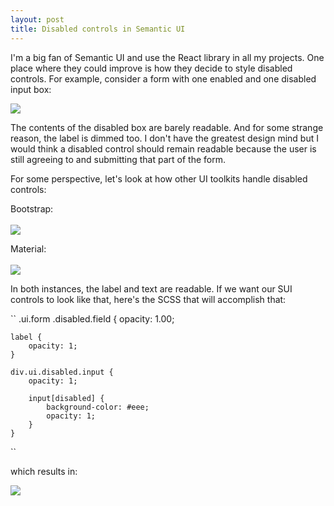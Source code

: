 ```yaml
---
layout: post
title: Disabled controls in Semantic UI
---
```


I'm a big fan of Semantic UI and use the React library in all my projects. One place where they could improve is how they decide to style disabled controls. For example, consider a form with one enabled and one disabled input box:

<img src='https://i.imgur.com/444n6iA.png'/>

The contents of the disabled box are barely readable. And for some strange reason, the label is dimmed too. I don't have the greatest design mind but I would think a disabled control should remain readable because the user is still agreeing to and submitting that part of the form. 

For some perspective, let's look at how other UI toolkits handle disabled controls:

Bootstrap:<br/><br/>
<img src='https://i.imgur.com/5oSWLAe.png'/>

Material:<br/><br/>
<img src='https://i.imgur.com/w9I5bjp.png'/>

In both instances, the label and text are readable. If we want our SUI controls to look like that, here's the SCSS that will accomplish that:

``
.ui.form .disabled.field {
    opacity: 1.00;

    label {
        opacity: 1;
    }

    div.ui.disabled.input {
        opacity: 1;
    
        input[disabled] {
            background-color: #eee;
            opacity: 1;
        }
    }
``

which results in:

<img src='https://i.imgur.com/Z1hZ9Xs.png'/>
